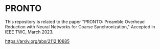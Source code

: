 # PRONTO


This repository is related to the paper "PRONTO: Preamble Overhead Reduction with Neural Networks for Coarse Synchronization," Accepted in IEEE TWC, March 2023.

https://arxiv.org/abs/2112.10885

